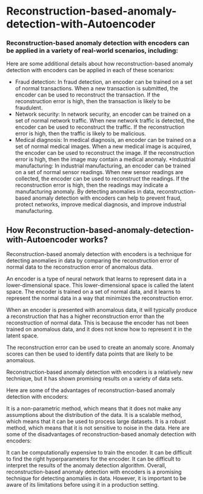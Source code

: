 # Reconstruction-based-anomaly-detection-with-Autoencoder



### Reconstruction-based anomaly detection with encoders can be applied in a variety of real-world scenarios, including:


Here are some additional details about how reconstruction-based anomaly detection with encoders can be applied in each of these scenarios:

* Fraud detection: In fraud detection, an encoder can be trained on a set of normal transactions. When a new transaction is submitted, the encoder can be used to reconstruct the transaction. If the reconstruction error is high, then the transaction is likely to be fraudulent.
* Network security: In network security, an encoder can be trained on a set of normal network traffic. When new network traffic is detected, the encoder can be used to reconstruct the traffic. If the reconstruction error is high, then the traffic is likely to be malicious.
* Medical diagnosis: In medical diagnosis, an encoder can be trained on a set of normal medical images. When a new medical image is acquired, the encoder can be used to reconstruct the image. If the reconstruction error is high, then the image may contain a medical anomaly.
*Industrial manufacturing: In industrial manufacturing, an encoder can be trained on a set of normal sensor readings. When new sensor readings are collected, the encoder can be used to reconstruct the readings. If the reconstruction error is high, then the readings may indicate a manufacturing anomaly.
By detecting anomalies in data, reconstruction-based anomaly detection with encoders can help to prevent fraud, protect networks, improve medical diagnosis, and improve industrial manufacturing.




## How Reconstruction-based-anomaly-detection-with-Autoencoder works?



Reconstruction-based anomaly detection with encoders is a technique for detecting anomalies in data by comparing the reconstruction error of normal data to the reconstruction error of anomalous data.

An encoder is a type of neural network that learns to represent data in a lower-dimensional space. This lower-dimensional space is called the latent space. The encoder is trained on a set of normal data, and it learns to represent the normal data in a way that minimizes the reconstruction error.

When an encoder is presented with anomalous data, it will typically produce a reconstruction that has a higher reconstruction error than the reconstruction of normal data. This is because the encoder has not been trained on anomalous data, and it does not know how to represent it in the latent space.

The reconstruction error can be used to create an anomaly score. Anomaly scores can then be used to identify data points that are likely to be anomalous.

Reconstruction-based anomaly detection with encoders is a relatively new technique, but it has shown promising results on a variety of data sets.

Here are some of the advantages of reconstruction-based anomaly detection with encoders:

It is a non-parametric method, which means that it does not make any assumptions about the distribution of the data.
It is a scalable method, which means that it can be used to process large datasets.
It is a robust method, which means that it is not sensitive to noise in the data.
Here are some of the disadvantages of reconstruction-based anomaly detection with encoders:

It can be computationally expensive to train the encoder.
It can be difficult to find the right hyperparameters for the encoder.
It can be difficult to interpret the results of the anomaly detection algorithm.
Overall, reconstruction-based anomaly detection with encoders is a promising technique for detecting anomalies in data. However, it is important to be aware of its limitations before using it in a production setting.
